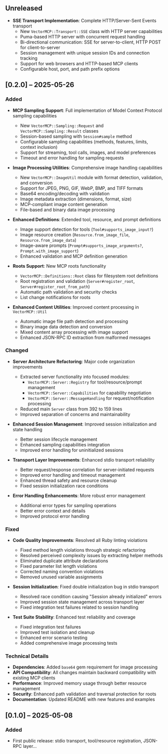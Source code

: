 ## Unreleased

* **SSE Transport Implementation**: Complete HTTP/Server-Sent Events transport
  - New `VectorMCP::Transport::SSE` class with HTTP server capabilities
  - Puma-based HTTP server with concurrent request handling
  - Bi-directional communication: SSE for server-to-client, HTTP POST for client-to-server
  - Session management with unique session IDs and connection tracking
  - Support for web browsers and HTTP-based MCP clients
  - Configurable host, port, and path prefix options

## [0.2.0] – 2025-05-26

### Added
* **MCP Sampling Support**: Full implementation of Model Context Protocol sampling capabilities
  - New `VectorMCP::Sampling::Request` and `VectorMCP::Sampling::Result` classes
  - Session-based sampling with `Session#sample` method
  - Configurable sampling capabilities (methods, features, limits, context inclusion)
  - Support for streaming, tool calls, images, and model preferences
  - Timeout and error handling for sampling requests

* **Image Processing Utilities**: Comprehensive image handling capabilities
  - New `VectorMCP::ImageUtil` module with format detection, validation, and conversion
  - Support for JPEG, PNG, GIF, WebP, BMP, and TIFF formats
  - Base64 encoding/decoding with validation
  - Image metadata extraction (dimensions, format, size)
  - MCP-compliant image content generation
  - File-based and binary data image processing

* **Enhanced Definitions**: Extended tool, resource, and prompt definitions
  - Image support detection for tools (`Tool#supports_image_input?`)
  - Image resource creation (`Resource.from_image_file`, `Resource.from_image_data`)
  - Image-aware prompts (`Prompt#supports_image_arguments?`, `Prompt.with_image_support`)
  - Enhanced validation and MCP definition generation

* **Roots Support**: New MCP roots functionality
  - `VectorMCP::Definitions::Root` class for filesystem root definitions
  - Root registration and validation (`Server#register_root`, `Server#register_root_from_path`)
  - Automatic path validation and security checks
  - List change notifications for roots

* **Enhanced Content Utilities**: Improved content processing in `VectorMCP::Util`
  - Automatic image file path detection and processing
  - Binary image data detection and conversion
  - Mixed content array processing with image support
  - Enhanced JSON-RPC ID extraction from malformed messages

### Changed
* **Server Architecture Refactoring**: Major code organization improvements
  - Extracted server functionality into focused modules:
    - `VectorMCP::Server::Registry` for tool/resource/prompt management
    - `VectorMCP::Server::Capabilities` for capability negotiation
    - `VectorMCP::Server::MessageHandling` for request/notification processing
  - Reduced main `Server` class from 392 to 159 lines
  - Improved separation of concerns and maintainability

* **Enhanced Session Management**: Improved session initialization and state handling
  - Better session lifecycle management
  - Enhanced sampling capabilities integration
  - Improved error handling for uninitialized sessions

* **Transport Layer Improvements**: Enhanced stdio transport reliability
  - Better request/response correlation for server-initiated requests
  - Improved error handling and timeout management
  - Enhanced thread safety and resource cleanup
  - Fixed session initialization race conditions

* **Error Handling Enhancements**: More robust error management
  - Additional error types for sampling operations
  - Better error context and details
  - Improved protocol error handling

### Fixed
* **Code Quality Improvements**: Resolved all Ruby linting violations
  - Fixed method length violations through strategic refactoring
  - Resolved perceived complexity issues by extracting helper methods
  - Eliminated duplicate attribute declarations
  - Fixed parameter list length violations
  - Corrected naming convention violations
  - Removed unused variable assignments

* **Session Initialization**: Fixed double initialization bug in stdio transport
  - Resolved race condition causing "Session already initialized" errors
  - Improved session state management across transport layer
  - Fixed integration test failures related to session handling

* **Test Suite Stability**: Enhanced test reliability and coverage
  - Fixed integration test failures
  - Improved test isolation and cleanup
  - Enhanced error scenario testing
  - Added comprehensive image processing tests

### Technical Details
* **Dependencies**: Added `base64` gem requirement for image processing
* **API Compatibility**: All changes maintain backward compatibility with existing MCP clients
* **Performance**: Improved memory usage through better resource management
* **Security**: Enhanced path validation and traversal protection for roots
* **Documentation**: Updated README with new features and examples

## [0.1.0] – 2025-05-08
### Added
* First public release: stdio transport, tool/resource registration, JSON-RPC layer…
